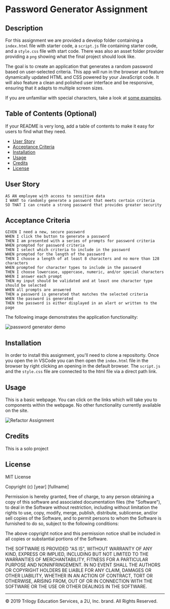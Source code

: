 # Password Generator Assignment

## Description 

For this assignment we are provided a develop folder containing a `index.html` file with starter code, a `script.js` file containing starter code, and a `style.css` file with start code.  There was also an asset folder provider providing a `png` showing what the final project should look like.

The goal is to create an application that generates a random password based on user-selected criteria. This app will run in the browser and feature dynamically updated HTML and CSS powered by your JavaScript code. It will also feature a clean and polished user interface and be responsive, ensuring that it adapts to multiple screen sizes.

If you are unfamiliar with special characters, take a look at [some examples](https://www.owasp.org/index.php/Password_special_characters).



## Table of Contents (Optional)

If your README is very long, add a table of contents to make it easy for users to find what they need.

* [User Story](#userstory)
* [Acceptance Criteria](#acceptancecriteria)
* [Installation](#installation)
* [Usage](#usage)
* [Credits](#credits)
* [License](#license)


## User Story

```
AS AN employee with access to sensitive data
I WANT to randomly generate a password that meets certain criteria
SO THAT I can create a strong password that provides greater security
```

## Acceptance Criteria

```
GIVEN I need a new, secure password
WHEN I click the button to generate a password
THEN I am presented with a series of prompts for password criteria
WHEN prompted for password criteria
THEN I select which criteria to include in the password
WHEN prompted for the length of the password
THEN I choose a length of at least 8 characters and no more than 128 characters
WHEN prompted for character types to include in the password
THEN I choose lowercase, uppercase, numeric, and/or special characters
WHEN I answer each prompt
THEN my input should be validated and at least one character type should be selected
WHEN all prompts are answered
THEN a password is generated that matches the selected criteria
WHEN the password is generated
THEN the password is either displayed in an alert or written to the page
```

The following image demonstrates the application functionality:

![password generator demo](./Assets/03-javascript-homework-demo.png)

## Installation

In order to install this assignment, you'll need to clone a repositorty.  Once you open the in VSCode you can then open the `index.html` file in the browser by right clicking an opening in the default browser. The `script.js` and the `style.css` file are connected to the html file via a direct path link. 


## Usage 

This is a basic webpage.  You can click on the links which will take you to components within the webpage.  No other functionality currently available on the site.

![Refactor Assignment](assets/images/refactor.gif)

## Credits

This is a solo project

## License

MIT License

Copyright (c) [year] [fullname]

Permission is hereby granted, free of charge, to any person obtaining a copy
of this software and associated documentation files (the "Software"), to deal
in the Software without restriction, including without limitation the rights
to use, copy, modify, merge, publish, distribute, sublicense, and/or sell
copies of the Software, and to permit persons to whom the Software is
furnished to do so, subject to the following conditions:

The above copyright notice and this permission notice shall be included in all
copies or substantial portions of the Software.

THE SOFTWARE IS PROVIDED "AS IS", WITHOUT WARRANTY OF ANY KIND, EXPRESS OR
IMPLIED, INCLUDING BUT NOT LIMITED TO THE WARRANTIES OF MERCHANTABILITY,
FITNESS FOR A PARTICULAR PURPOSE AND NONINFRINGEMENT. IN NO EVENT SHALL THE
AUTHORS OR COPYRIGHT HOLDERS BE LIABLE FOR ANY CLAIM, DAMAGES OR OTHER
LIABILITY, WHETHER IN AN ACTION OF CONTRACT, TORT OR OTHERWISE, ARISING FROM,
OUT OF OR IN CONNECTION WITH THE SOFTWARE OR THE USE OR OTHER DEALINGS IN THE
SOFTWARE.



---
© 2019 Trilogy Education Services, a 2U, Inc. brand. All Rights Reserved.
